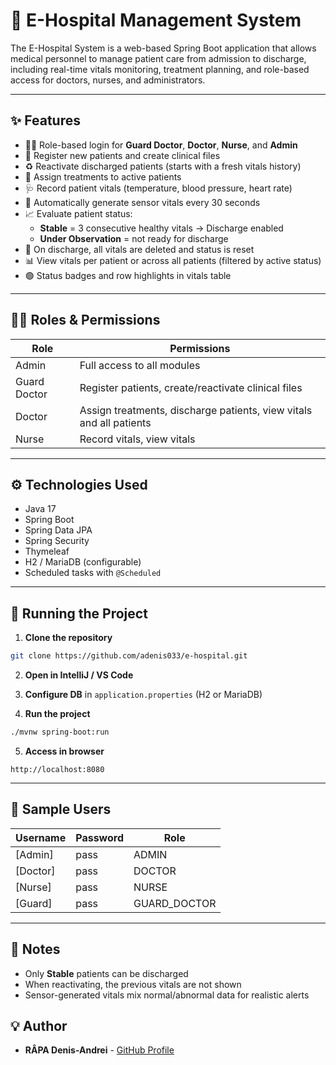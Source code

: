 # 🏥 E-Hospital Management System

The E-Hospital System is a web-based Spring Boot application that allows medical personnel to manage patient care from admission to discharge, including real-time vitals monitoring, treatment planning, and role-based access for doctors, nurses, and administrators.

---

## ✨ Features

- 👩‍⚕️ Role-based login for **Guard Doctor**, **Doctor**, **Nurse**, and **Admin**
- 📝 Register new patients and create clinical files
- ♻️ Reactivate discharged patients (starts with a fresh vitals history)
- 💊 Assign treatments to active patients
- 🩺 Record patient vitals (temperature, blood pressure, heart rate)
- 🔁 Automatically generate sensor vitals every 30 seconds
- 📈 Evaluate patient status:
  - **Stable** = 3 consecutive healthy vitals → Discharge enabled
  - **Under Observation** = not ready for discharge
- 🧼 On discharge, all vitals are deleted and status is reset
- 📊 View vitals per patient or across all patients (filtered by active status)
- 🟢 Status badges and row highlights in vitals table

---

## 🧑‍⚕️ Roles & Permissions

| Role         | Permissions                                                                 |
|--------------|------------------------------------------------------------------------------|
| Admin        | Full access to all modules                                                  |
| Guard Doctor | Register patients, create/reactivate clinical files                         |
| Doctor       | Assign treatments, discharge patients, view vitals and all patients         |
| Nurse        | Record vitals, view vitals                                                  |

---

## ⚙️ Technologies Used

- Java 17
- Spring Boot
- Spring Data JPA
- Spring Security
- Thymeleaf
- H2 / MariaDB (configurable)
- Scheduled tasks with `@Scheduled`

---

## 🚀 Running the Project

1. **Clone the repository**
```bash
git clone https://github.com/adenis033/e-hospital.git
````

2. **Open in IntelliJ / VS Code**

3. **Configure DB** in `application.properties` (H2 or MariaDB)

4. **Run the project**

```bash
./mvnw spring-boot:run
```

5. **Access in browser**

```
http://localhost:8080
```

---

## 👥 Sample Users

| Username   | Password | Role          |
| ---------- | -------- | ------------- |
| [Admin]    | pass     | ADMIN         |
| [Doctor]   | pass     | DOCTOR        |
| [Nurse]    | pass     | NURSE         |
| [Guard]    | pass     | GUARD\_DOCTOR |

---

## 📌 Notes

* Only **Stable** patients can be discharged
* When reactivating, the previous vitals are not shown
* Sensor-generated vitals mix normal/abnormal data for realistic alerts


## 💡 Author

- **RÂPA Denis-Andrei** - [GitHub Profile](https://github.com/adenis033)
